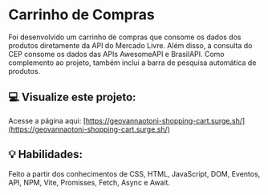 # Carrinho de Compras
Foi desenvolvido um carrinho de compras que consome os dados dos produtos diretamente da API do Mercado Livre. Além disso, a consulta do CEP consome os dados das APIs AwesomeAPI e BrasilAPI. Como complemento ao projeto, também inclui a barra de pesquisa automática de produtos.

## :computer: Visualize este projeto:
Acesse a página aqui:
[https://geovannaotoni-shopping-cart.surge.sh/](https://geovannaotoni-shopping-cart.surge.sh/)

## :bulb: Habilidades:
Feito a partir dos conhecimentos de CSS, HTML, JavaScript, DOM, Eventos, API, NPM, Vite, Promisses, Fetch, Async e Await.